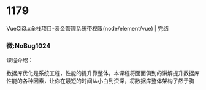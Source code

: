 # 1179
VueCli3.x全栈项目-资金管理系统带权限(node/element/vue) | 完结
### 微:NoBug1024 


课程介绍：

数据库优化是系统工程，性能的提升靠整体。本课程将面面俱到的讲解提升数据库性能的各种因素，让你在最短的时间从小白到资深，将数据库整体架构了然于胸

